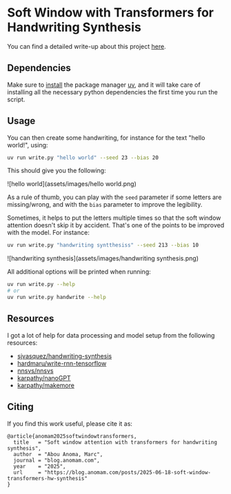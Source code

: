 # Soft Window with Transformers for Handwriting Synthesis

You can find a detailed write-up about this project [here](https://blog.anomam.com/posts/2025-06-18-soft-window-transformers-hw-synthesis).

## Dependencies

Make sure to [install](https://docs.astral.sh/uv/getting-started/installation/) the package manager [uv](https://docs.astral.sh/uv/), and it will take care of installing all 
the necessary python dependencies the first time you run the script.


## Usage

You can then create some handwriting, for instance for the text "hello world!", using:

```bash
uv run write.py "hello world" --seed 23 --bias 20
```

This should give you the following:

![hello world](assets/images/hello world.png)

As a rule of thumb, you can play with the `seed` parameter if some letters are missing/wrong, and with the `bias`
parameter to improve the legibility.

Sometimes, it helps to put the letters multiple times so that the soft window attention doesn't skip it by accident.
That's one of the points to be improved with the model. For instance:

```bash
uv run write.py "handwriting syntthesiss" --seed 213 --bias 10
```
![handwriting synthesis](assets/images/handwriting synthesis.png)


All additional options will be printed when running:

```bash
uv run write.py --help
# or
uv run write.py handwrite --help
```

## Resources

I got a lot of help for data processing and model setup from the following resources:

- [sjvasquez/handwriting-synthesis](https://github.com/sjvasquez/handwriting-synthesis)
- [hardmaru/write-rnn-tensorflow](https://github.com/hardmaru/write-rnn-tensorflow)
- [nnsvs/nnsvs](https://github.com/nnsvs/nnsvs)
- [karpathy/nanoGPT](https://github.com/karpathy/nanoGPT)
- [karpathy/makemore](https://github.com/karpathy/makemore)


## Citing

If you find this work useful, please cite it as:

```
@article{anomam2025softwindowtransformers,
  title   = "Soft window attention with transformers for handwriting synthesis",
  author  = "Abou Anoma, Marc",
  journal = "blog.anomam.com",
  year    = "2025",
  url     = "https://blog.anomam.com/posts/2025-06-18-soft-window-transformers-hw-synthesis"
}
```
